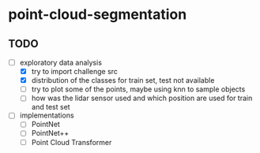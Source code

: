# point-cloud-segmentation

## TODO

- [ ] exploratory data analysis
    - [x] try to import challenge src
    - [x] distribution of the classes for train set, test not available
    - [ ] try to plot some of the points, maybe using knn to sample objects
    - [ ] how was the lidar sensor used and which position are used for train and test set

- [ ] implementations
    - [ ] PointNet
    - [ ] PointNet++
    - [ ] Point Cloud Transformer
